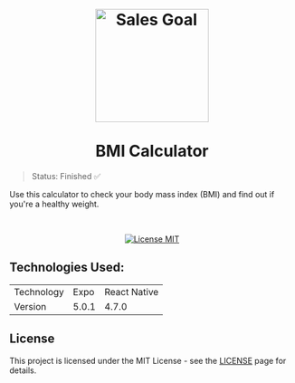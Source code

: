 <h1 align="center">
<br>
  <img src="https://user-images.githubusercontent.com/54152996/147775422-c89a2c27-5f04-42b1-8fc1-a1d292415d00.png" alt="Sales Goal" width="200">
<br>
<br>
  BMI Calculator
</h1>

> Status: Finished ✅

<p>Use this calculator to check your body mass index (BMI) and find out if you're a healthy weight. </p>

<br>

<p align="center">
  <a href="https://opensource.org/licenses/MIT">
    <img src="https://img.shields.io/badge/License-MIT-blue.svg" alt="License MIT">
  </a>
</p>


## Technologies Used:

<table>
  <tr>
    <td>Technology</td>
    <td>Expo</td>
    <td>React Native</td>
  </tr>
  <tr>
    <td>Version</td>
    <td>5.0.1</td>
    <td>4.7.0</td>
  </tr>
</table>


## License

This project is licensed under the MIT License - see the [LICENSE](https://opensource.org/licenses/MIT) page for details.
